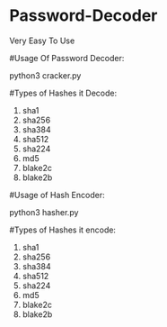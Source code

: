 # Password-Decoder

Very Easy To Use

 #Usage Of Password Decoder:
 
 python3 cracker.py
 
 #Types of Hashes it Decode:
 1. sha1
 2. sha256
 3. sha384
 4. sha512
 5. sha224
 6. md5
 7. blake2c
 8. blake2b
 
#Usage of Hash Encoder:

python3 hasher.py

#Types of Hashes it encode:
 1. sha1
 2. sha256
 3. sha384
 4. sha512
 5. sha224
 6. md5
 7. blake2c
 8. blake2b
